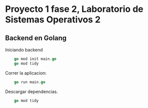 # Proyecto 1 fase 2,  Laboratorio de Sistemas Operativos 2

## Backend en Golang

Iniciando backend
```go
    go mod init main.go
    go mod tidy 
```
Correr la aplicacion:
```go
    go run main.go
```
Descargar dependencias.
```go
    go mod tidy
```

